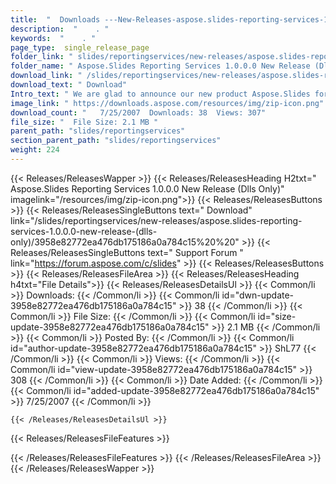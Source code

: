 ```yaml
---
title:  "  Downloads ---New-Releases-aspose.slides-reporting-services-1.0.0.0-new-release-(dlls-only) . " 
description:  "    . " 
keywords:  "    . " 
page_type:  single_release_page
folder_link: " slides/reportingservices/new-releases/aspose.slides-reporting-services-1.0.0.0-new-release-(dlls-only)/"
folder_name: " Aspose.Slides Reporting Services 1.0.0.0 New Release (Dlls Only)"
download_link: " /slides/reportingservices/new-releases/aspose.slides-reporting-services-1.0.0.0-new-release-(dlls-only)/3958e82772ea476db175186a0a784c15"
download_text: " Download"
Intro_text: " We are glad to announce our new product Aspose.Slides for Reporting Services.Asp..."
image_link: " https://downloads.aspose.com/resources/img/zip-icon.png"
download_count: "   7/25/2007  Downloads: 38  Views: 307"
file_size: "  File Size: 2.1 MB "
parent_path: "slides/reportingservices"
section_parent_path: "slides/reportingservices"
weight: 224 
---
```


{{< Releases/ReleasesWapper >}}
  {{< Releases/ReleasesHeading H2txt=" Aspose.Slides Reporting Services 1.0.0.0 New Release (Dlls Only)" imagelink="/resources/img/zip-icon.png">}}
  {{< Releases/ReleasesButtons >}}
    {{< Releases/ReleasesSingleButtons text=" Download" link="/slides/reportingservices/new-releases/aspose.slides-reporting-services-1.0.0.0-new-release-(dlls-only)/3958e82772ea476db175186a0a784c15%20%20" >}}
    {{< Releases/ReleasesSingleButtons text=" Support Forum " link="https://forum.aspose.com/c/slides" >}}
  {{< Releases/ReleasesButtons >}}
  {{< Releases/ReleasesFileArea >}}
    {{< Releases/ReleasesHeading h4txt="File Details">}}
    {{< Releases/ReleasesDetailsUl >}}
            {{< Common/li  >}} Downloads: {{< /Common/li >}} 
      {{< Common/li id="dwn-update-3958e82772ea476db175186a0a784c15" >}} 38 {{< /Common/li >}} 
      {{< Common/li  >}} File Size: {{< /Common/li >}} 
      {{< Common/li id="size-update-3958e82772ea476db175186a0a784c15" >}} 2.1 MB {{< /Common/li >}} 
      {{< Common/li  >}} Posted By: {{< /Common/li >}} 
      {{< Common/li id="author-update-3958e82772ea476db175186a0a784c15" >}} ShL77 {{< /Common/li >}} 
      {{< Common/li  >}} Views: {{< /Common/li >}} 
      {{< Common/li id="view-update-3958e82772ea476db175186a0a784c15" >}} 308 {{< /Common/li >}} 
      {{< Common/li  >}} Date Added: {{< /Common/li >}} 
      {{< Common/li id="added-update-3958e82772ea476db175186a0a784c15" >}} 7/25/2007 {{< /Common/li >}} 

    {{< /Releases/ReleasesDetailsUl >}}

  {{< Releases/ReleasesFileFeatures >}}
      
  {{< /Releases/ReleasesFileFeatures >}}
 {{< /Releases/ReleasesFileArea >}}
{{< /Releases/ReleasesWapper >}}


